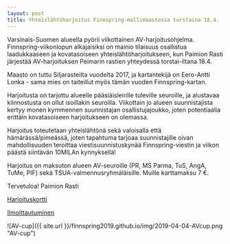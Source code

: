 ```yaml
---
layout: post
title: Yhteislähtöharjoitus Finnspring-mallimaastossa torstaina 18.4.
---
```


Varsinais-Suomen alueella pyörii viikottainen AV-harjoitusohjelma. Finnspring-viikonlopun alkajaisiksi on mainio tilaisuus
osallistua laadukkaaseen ja kovatasoiseen yhteislähtöharjoitukseen, kun Paimion Rasti järjestää AV-harjoituksen Peimarin rastien
yhteydessä torstai-iltana 18.4. 

Maasto on tuttu Siljarasteilta vuodelta 2017, ja kartantekijä on Eero-Antti Lonka - sama mies
on taiteillut myös tämän vuoden Finnspring-kartan.

Harjoitusta on tarjottu alueelle pääsiäisleirille tuleville seuroille, ja alustavaa kiinnostusta on ollut isoillakin seuroilla.
Viikottain jo alueen suunnistajista kertyy monen kymmennen suunnistajan osallistujajoukko, joten potentiaalia erittäin kovatasoiseen
harjoitukseen on olemassa.

Harjoitus toteutetaan yhteislähtönä sekä valoisalla että hämärässä/pimeässä, joten tapahtuma tarjoaa suunnistajille oivan mahdollisuuden 
teroittaa viestisuunnistuskynää Finnspring-viestin ja viikon päästä siintävän 10MILAn kynnyksellä!

Harjoitus on maksuton alueen AV-seuroille (PR, MS Parma, TuS, AngA, TuMe, PIF) sekä TSUA-valmennusryhmäläisille. Muille karttamaksu 7 €.

Tervetuloa!
Paimion Rasti


[Harjoituskortti](https://docs.google.com/document/d/1Y0BKyhppPiyULmYRf9xOEPHqc9y2znCu6lpcGrLJT_0/edit?usp=sharing)

[Ilmoittautuminen](https://varsinais-suomensuunnistus.fi/2019/01/04/av-treenit/)

![AV-cup]({{ site.url }}/finnspring2019.github.io/img/2019-04-04-AVcup.png "AV-cup")
